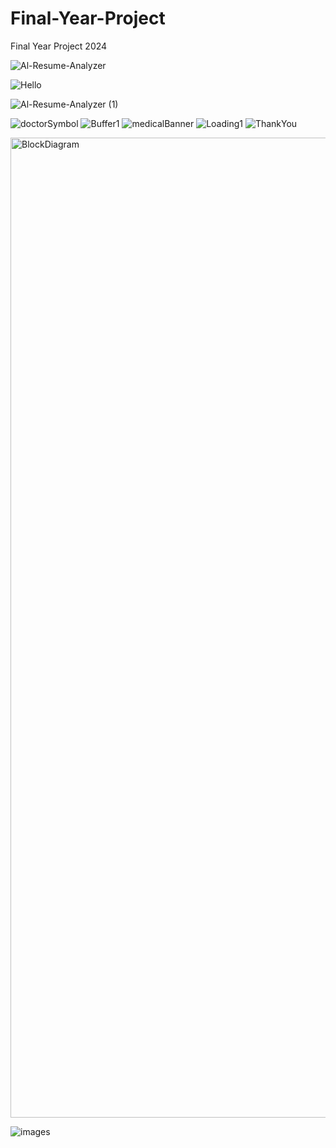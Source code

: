 # Final-Year-Project
Final Year Project 2024

![Al-Resume-Analyzer](https://github.com/Deba951/Final-Year-Project/assets/83878346/b0c44121-d24d-43f8-8b3d-9f588d11e2d4)



![Hello](https://github.com/Deba951/Final-Year-Project/assets/83878346/8c9d0155-d69d-4fd1-ba5a-1c194cd85693)

![Al-Resume-Analyzer (1)](https://github.com/Deba951/Final-Year-Project/assets/83878346/4cb33349-3777-4084-a053-d2dff77a1449)

![doctorSymbol](https://github.com/Deba951/Final-Year-Project/assets/83878346/3fd6dc54-0281-408d-851c-e15a697dacb2)
![Buffer1](https://github.com/Deba951/Final-Year-Project/assets/83878346/188df9d1-21d2-40a4-89a3-f0c24f2ffc85)
![medicalBanner](https://github.com/Deba951/Final-Year-Project/assets/83878346/0d773920-5bc6-4d0f-bc4f-0e000bfd51e2)
![Loading1](https://github.com/Deba951/Final-Year-Project/assets/83878346/081dcfac-f71c-4302-91d9-1bbdf42ce2da)
![ThankYou](https://github.com/Deba951/Final-Year-Project/assets/83878346/c1d603ce-bd7b-4b57-aae9-61a5bbf2cd1a)


<img width="1568" alt="BlockDiagram" src="https://github.com/Deba951/Final-Year-Project/assets/83878346/4fc23e1f-abae-4e2a-bd58-0898fda87b79">

![images](https://github.com/Deba951/Final-Year-Project/assets/83878346/add3d928-f615-430b-b14d-bce6ca8f0456)
